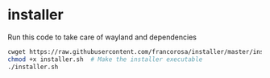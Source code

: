 # installer
Run this code to take care of wayland and dependencies
```bash
cwget https://raw.githubusercontent.com/francorosa/installer/master/installer.sh
chmod +x installer.sh  # Make the installer executable
./installer.sh 
```